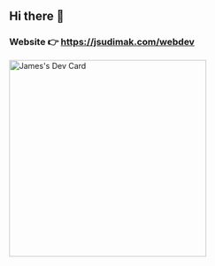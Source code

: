 ## Hi there 👋

### Website 👉️ https://jsudimak.com/webdev

<a href="https://app.daily.dev/jazzmusic131"><img src="https://api.daily.dev/devcards/v2/Al2Ltye4KqJUv5N7SLL2E.png?type=default&r=dcs" width="356" alt="James's Dev Card"/></a>
